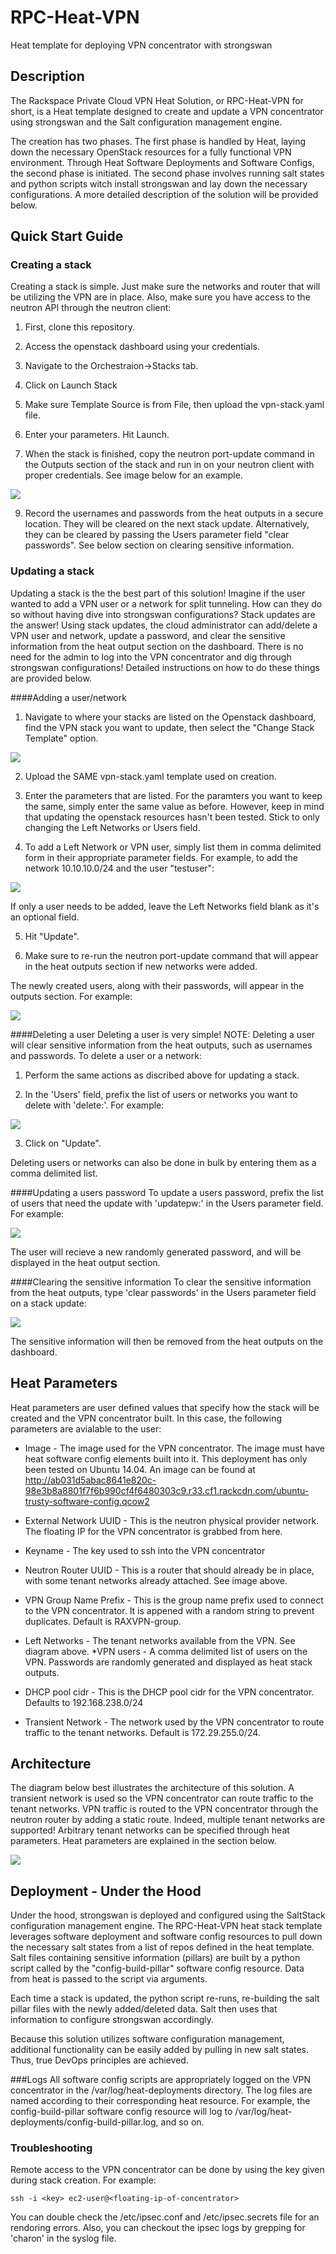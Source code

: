 # RPC-Heat-VPN
Heat template for deploying VPN concentrator with strongswan



## Description
The Rackspace Private Cloud VPN Heat Solution, or RPC-Heat-VPN for short, is a Heat template designed to create and update a VPN concentrator using strongswan and the Salt configuration management engine.

The creation has two phases. The first phase is handled by Heat, laying down the necessary OpenStack resources for a fully functional VPN environment. Through Heat Software Deployments and Software Configs, the second phase is initiated. The second phase involves running salt states and python scripts witch install strongswan and lay down the necessary configurations. A more detailed description of the solution will be provided below.

## Quick Start Guide
### Creating a stack
Creating a stack is simple. Just make sure the networks and router that will be utilizing the VPN are in place. Also, make sure you have access to the neutron API through the neutron client:

1. First, clone this repository. 

2. Access the openstack dashboard using your credentials.

3. Navigate to the Orchestraion->Stacks tab.

5. Click on Launch Stack

6. Make sure Template Source is from File, then upload the vpn-stack.yaml file.

7. Enter your parameters. Hit Launch.

8. When the stack is finished, copy the neutron port-update command in the Outputs section of the stack and run in on your neutron client with proper credentials. See image below for an example.

![](http://718016a9d23737f3d804-7671e86526a10735410d8ae5040e7d55.r41.cf1.rackcdn.com/Neutron_port_command.png)

9. Record the usernames and passwords from the heat outputs in a secure location. They will be cleared on the next stack update. Alternatively, they can be cleared by passing the Users parameter field "clear passwords". See below section on clearing sensitive information.

### Updating a stack
Updating a stack is the the best part of this solution! Imagine if the user wanted to add a VPN user or a network for split tunneling. How can they do so without having dive into strongswan configurations? Stack updates are the answer! Using stack updates, the cloud administrator can add/delete a VPN user and network, update a password, and clear the sensitive information from the heat output section on the dashboard. There is no need for the admin to log into the VPN concentrator and dig through strongswan configurations! Detailed instructions on how to do these things are provided below. 

####Adding a user/network

1. Navigate to where your stacks are listed on the Openstack dashboard, find the VPN stack you want to update, then select the "Change Stack Template" option.

![](http://718016a9d23737f3d804-7671e86526a10735410d8ae5040e7d55.r41.cf1.rackcdn.com/updating_stack.png)

2. Upload the SAME vpn-stack.yaml template used on creation. 

3. Enter the parameters that are listed. For the paramters you want to keep the same, simply enter the same value as before. However, keep in mind that updating the openstack resources hasn't been tested. Stick to only changing the Left Networks or Users field.

4. To add a Left Network or VPN user, simply list them in comma delimited form in their appropriate parameter fields. For example, to add the network 10.10.10.0/24 and the user "testuser":

![](http://718016a9d23737f3d804-7671e86526a10735410d8ae5040e7d55.r41.cf1.rackcdn.com/Adding_entries.png)

If only a user needs to be added, leave the Left Networks field blank as it's an optional field. 

5. Hit "Update". 

6. Make sure to re-run the neutron port-update command that will appear in the heat outputs section if new networks were added.

The newly created users, along with their passwords, will appear in the outputs section. For example:

![](http://718016a9d23737f3d804-7671e86526a10735410d8ae5040e7d55.r41.cf1.rackcdn.com/heat_output.png)

####Deleting a user
Deleting a user is very simple! 
NOTE: Deleting a user will clear sensitive information from the heat outputs, such as usernames and passwords. 
To delete a user or a network: 

1. Perform the same actions as discribed above for updating a stack. 

2. In the 'Users' field, prefix the list of users or networks you want to delete with 'delete:'. For example: 

![](http://718016a9d23737f3d804-7671e86526a10735410d8ae5040e7d55.r41.cf1.rackcdn.com/delete.png)

3. Click on "Update". 

Deleting users or networks can also be done in bulk by entering them as a comma delimited list. 

####Updating a users password
To update a users password, prefix the list of users that need the update with 'updatepw:' in the Users parameter field. For example:

![](http://718016a9d23737f3d804-7671e86526a10735410d8ae5040e7d55.r41.cf1.rackcdn.com/update_passwords.png)

The user will recieve a new randomly generated password, and will be displayed in the heat output section. 


####Clearing the sensitive information
To clear the sensitive information from the heat outputs, type 'clear passwords' in the Users parameter field on a stack update:

![](http://718016a9d23737f3d804-7671e86526a10735410d8ae5040e7d55.r41.cf1.rackcdn.com/clear_passwords.png)

The sensitive information will then be removed from the heat outputs on the dashboard.

## Heat Parameters
Heat parameters are user defined values that specify how the stack will be created and the VPN concentrator built. In this case, the following parameters are avialable to the user: 

* Image - The image used for the VPN concentrator. The image must have heat software config elements built into it. This deployment has only been tested on Ubuntu 14.04. An image can be found at http://ab031d5abac8641e820c-98e3b8a8801f7f6b990cf4f6480303c9.r33.cf1.rackcdn.com/ubuntu-trusty-software-config.qcow2
* External Network UUID - This is the neutron physical provider network. The floating IP for the VPN concentrator is grabbed from here. 
* Keyname - The key used to ssh into the VPN concentrator
* Neutron Router UUID - This is a router that should already be in place, with some tenant networks already attached. See image above. 

* VPN Group Name Prefix - This is the group name prefix used to connect to the VPN concentrator. It is appened with a random string to prevent duplicates. Default is RAXVPN-group.
* Left Networks - The tenant networks available from the VPN. See diagram above.
*VPN users - A comma delimited list of users on the VPN. Passwords are randomly generated and displayed as heat stack outputs. 
* DHCP pool cidr - This is the DHCP pool cidr for the VPN concentrator. Defaults to 192.168.238.0/24
* Transient Network - The network used by the VPN concentrator to route traffic to the tenant networks. Default is 172.29.255.0/24.

## Architecture
The diagram below best illustrates the architecture of this solution. A transient network is used so the VPN concentrator can route traffic to the tenant networks. VPN traffic is routed to the VPN concentrator through the neutron router by adding a static route. Indeed, multiple tenant networks are supported! Arbitrary tenant networks can be specified through heat parameters. Heat parameters are explained in the section below.

![](http://718016a9d23737f3d804-7671e86526a10735410d8ae5040e7d55.r41.cf1.rackcdn.com/VPN%20architecture%20diagram.png)


## Deployment - Under the Hood
Under the hood, strongswan is deployed and configured using the SaltStack configuration management engine. The RPC-Heat-VPN heat stack template leverages software deployment and software config resources to pull down the necessary salt states from a list of repos defined in the heat template. Salt files containing sensitive information (pillars) are built by a python script called by the "config-build-pillar" software config resource. Data from heat is passed to the script via arguments. 

Each time a stack is updated, the python script re-runs, re-building the salt pillar files with the newly added/deleted data. Salt then uses that information to configure strongswan accordingly. 

Because this solution utilizes software configuration management, additional functionality can be easily added by pulling in new salt states. Thus, true DevOps principles are achieved.

###Logs
All software config scripts are appropriately logged on the VPN concentrator in the /var/log/heat-deployments directory. The log files are named according to their corresponding heat resource. For example, the config-build-pillar software config resource will log to /var/log/heat-deployments/config-build-pillar.log, and so on.

### Troubleshooting
Remote access to the VPN concentrator can be done by using the key given during stack creation. For example:

```shell
ssh -i <key> ec2-user@<floating-ip-of-concentrator>
```

You can double check the /etc/ipsec.conf and /etc/ipsec.secrets file for an rendoring errors. Also, you can checkout the ipsec logs by grepping for 'charon' in the syslog file. 


